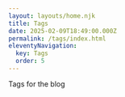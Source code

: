 ```yaml
---
layout: layouts/home.njk
title: Tags
date: 2025-02-09T18:49:00.000Z
permalink: /tags/index.html
eleventyNavigation:
  key: Tags
  order: 5
---
```

Tags for the blog
